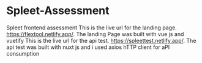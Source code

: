 # Spleet-Assessment
Spleet frontend assessment 
This is the live url for the landing page. https://flextool.netlify.app/. The landing Page was built with vue js and vuetify
This is the live url for the api test. https://spleettest.netlify.app/. The api test was built with nuxt js and i used axios hTTP client for aPI consumption
